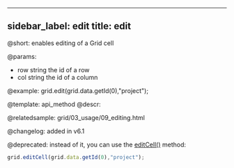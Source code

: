 
---
sidebar_label: edit
title: edit
---          

@short: enables editing of a Grid cell


@params:
- row 		string				the id of a row
- col 		string 				the id of a column



@example:
grid.edit(grid.data.getId(0),"project");


@template: api_method
@descr:


@relatedsample:
grid/03_usage/09_editing.html


@changelog:
added in v6.1

@deprecated: instead of it, you can use the [editCell()](treegrid/api/treegrid_editcell_method.md) method:
~~~js
grid.editCell(grid.data.getId(0),"project");
~~~
